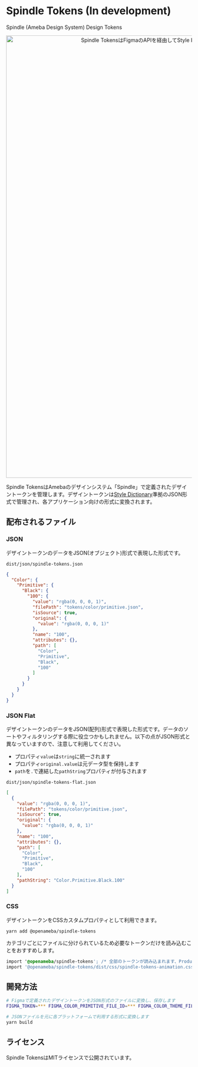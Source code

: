 # Spindle Tokens (In development)

Spindle (Ameba Design System) Design Tokens

<p align="center">
  <img alt="Spindle TokensはFigmaのAPIを経由してStyle Dictionary形式のJSONを作成し、各アプリケーションに適した形式に変換します" src="./spindle-tokens.png" width="1200">
</p>

Spindle TokensはAmebaのデザインシステム「Spindle」で定義されたデザイントークンを管理します。デザイントークンは[Style Dictionary](https://github.com/amzn/style-dictionary)準拠のJSON形式で管理され、各アプリケーション向けの形式に変換されます。

## 配布されるファイル

### JSON

デザイントークンのデータをJSON(オブジェクト)形式で表現した形式です。

`dist/json/spindle-tokens.json`

```json
{
  "Color": {
    "Primitive": {
      "Black": {
        "100": {
          "value": "rgba(0, 0, 0, 1)",
          "filePath": "tokens/color/primitive.json",
          "isSource": true,
          "original": {
            "value": "rgba(0, 0, 0, 1)"
          },
          "name": "100",
          "attributes": {},
          "path": [
            "Color",
            "Primitive",
            "Black",
            "100"
          ]
        }
      }
    }
  }
}
```

### JSON Flat

デザイントークンのデータをJSON(配列)形式で表現した形式です。データのソートやフィルタリングする際に役立つかもしれません。以下の点がJSON形式と異なっていますので、注意して利用してください。

- プロパティ`value`は`string`に統一されます
- プロパティ`original.value`は元データ型を保持します
- `path`を`.`で連結した`pathString`プロパティが付与されます

`dist/json/spindle-tokens-flat.json`

```json
[
  {
    "value": "rgba(0, 0, 0, 1)",
    "filePath": "tokens/color/primitive.json",
    "isSource": true,
    "original": {
      "value": "rgba(0, 0, 0, 1)"
    },
    "name": "100",
    "attributes": {},
    "path": [
      "Color",
      "Primitive",
      "Black",
      "100"
    ],
    "pathString": "Color.Primitive.Black.100"
  }
]
```

### CSS

デザイントークンをCSSカスタムプロパティとして利用できます。

```
yarn add @openameba/spindle-tokens
```

カテゴリごとにファイルに分けられているため必要なトークンだけを読み込むことをおすすめします。

```css
import '@openameba/spindle-tokens'; /* 全部のトークンが読み込まれます、Productionでの利用は非推奨です */
import '@openameba/spindle-tokens/dist/css/spindle-tokens-animation.css'; # アニメーション
```

## 開発方法

```sh
# Figmaで定義されたデザイントークンをJSON形式のファイルに変換し、保存します
FIGMA_TOKEN=*** FIGMA_COLOR_PRIMITIVE_FILE_ID=*** FIGMA_COLOR_THEME_FILE_ID=*** FIGMA_COLOR_THEME_DARK_FILE_ID=*** FIGMA_DROP_SHADOW_FILE_ID=*** yarn export

# JSONファイルを元に各プラットフォームで利用する形式に変換します
yarn build
```

## ライセンス
Spindle TokensはMITライセンスで公開されています。
